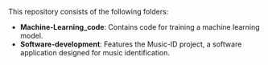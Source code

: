 This repository consists of the following folders:

- **Machine-Learning_code**: Contains code for training a machine learning model.
- **Software-development**: Features the Music-ID project, a software application designed for music identification.
